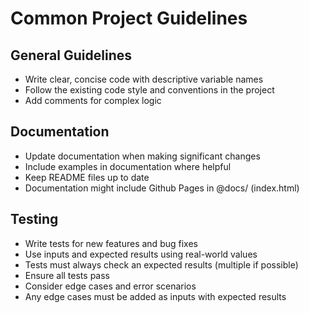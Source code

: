 # Common Project Guidelines

## General Guidelines

- Write clear, concise code with descriptive variable names
- Follow the existing code style and conventions in the project
- Add comments for complex logic

## Documentation

- Update documentation when making significant changes
- Include examples in documentation where helpful
- Keep README files up to date
- Documentation might include Github Pages in @docs/ (index.html)

## Testing

- Write tests for new features and bug fixes
- Use inputs and expected results using real-world values
- Tests must always check an expected results (multiple if possible)
- Ensure all tests pass
- Consider edge cases and error scenarios
- Any edge cases must be added as inputs with expected results
